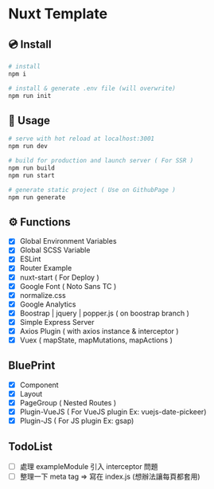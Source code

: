 # Nuxt Template

## 💿 Install 
```bash
# install
npm i

# install & generate .env file (will overwrite)
npm run init
```


## 🚀 Usage
```bash
# serve with hot reload at localhost:3001
npm run dev

# build for production and launch server ( For SSR )
npm run build
npm run start

# generate static project ( Use on GithubPage )
npm run generate
```

## ⚙️ Functions
- [x] Global Environment Variables
- [x] Global SCSS Variable
- [x] ESLint
- [x] Router Example
- [x] nuxt-start ( For Deploy )
- [x] Google Font ( Noto Sans TC )
- [x] normalize.css
- [x] Google Analytics
- [x] Boostrap | jquery | popper.js ( on boostrap branch )
- [x] Simple Express Server
- [x] Axios Plugin ( with axios instance & interceptor )
- [x] Vuex ( mapState, mapMutations, mapActions )

## BluePrint
- [x] Component
- [x] Layout
- [x] PageGroup    ( Nested Routes )
- [x] Plugin-VueJS ( For VueJS plugin Ex: vuejs-date-pickeer) 
- [x] Plugin-JS    ( For JS plugin Ex: gsap) 

## TodoList
- [ ] 處理 exampleModule 引入 interceptor 問題
- [ ] 整理一下 meta tag => 寫在 index.js (想辦法讓每頁都套用)
